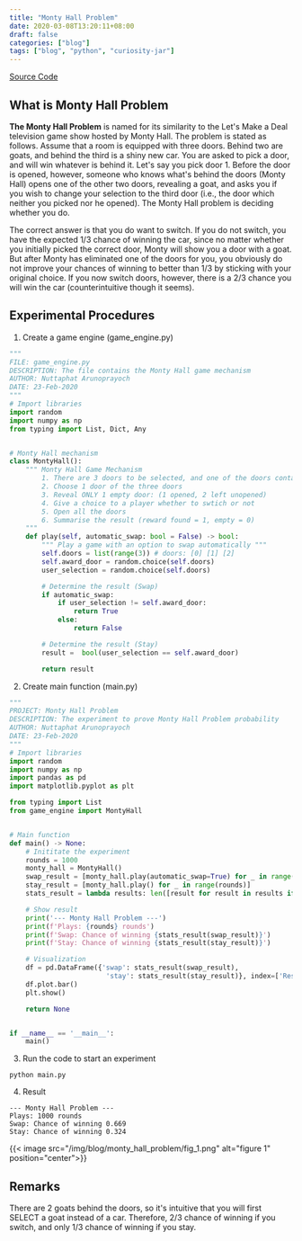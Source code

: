 ```yaml
---
title: "Monty Hall Problem"
date: 2020-03-08T13:20:11+08:00
draft: false
categories: ["blog"]
tags: ["blog", "python", "curiosity-jar"]
---
```


[Source Code](https://github.com/nat236919/ThinkTank/tree/master/MontyHallProblem)

## What is Monty Hall Problem

**The Monty Hall Problem** is named for its similarity to the Let's Make a Deal television game show hosted by Monty Hall. The problem is stated as follows. Assume that a room is equipped with three doors. Behind two are goats, and behind the third is a shiny new car. You are asked to pick a door, and will win whatever is behind it. Let's say you pick door 1. Before the door is opened, however, someone who knows what's behind the doors (Monty Hall) opens one of the other two doors, revealing a goat, and asks you if you wish to change your selection to the third door (i.e., the door which neither you picked nor he opened). The Monty Hall problem is deciding whether you do.

The correct answer is that you do want to switch. If you do not switch, you have the expected 1/3 chance of winning the car, since no matter whether you initially picked the correct door, Monty will show you a door with a goat. But after Monty has eliminated one of the doors for you, you obviously do not improve your chances of winning to better than 1/3 by sticking with your original choice. If you now switch doors, however, there is a 2/3 chance you will win the car (counterintuitive though it seems).

## Experimental Procedures

1. Create a game engine (game_engine.py)

```python
"""
FILE: game_engine.py
DESCRIPTION: The file contains the Monty Hall game mechanism
AUTHOR: Nuttaphat Arunoprayoch
DATE: 23-Feb-2020
"""
# Import libraries
import random
import numpy as np
from typing import List, Dict, Any


# Monty Hall mechanism
class MontyHall():
    """ Monty Hall Game Mechanism
        1. There are 3 doors to be selected, and one of the doors contains a reward. The rest is empty
        2. Choose 1 door of the three doors
        3. Reveal ONLY 1 empty door: (1 opened, 2 left unopened)
        4. Give a choice to a player whether to swtich or not
        5. Open all the doors
        6. Summarise the result (reward found = 1, empty = 0)
    """
    def play(self, automatic_swap: bool = False) -> bool:
        """ Play a game with an option to swap automatically """
        self.doors = list(range(3)) # doors: [0] [1] [2]
        self.award_door = random.choice(self.doors)
        user_selection = random.choice(self.doors)

        # Determine the result (Swap)
        if automatic_swap:
            if user_selection != self.award_door:
                return True
            else:
                return False

        # Determine the result (Stay)
        result =  bool(user_selection == self.award_door)

        return result
```

2. Create main function (main.py)

```python
"""
PROJECT: Monty Hall Problem
DESCRIPTION: The experiment to prove Monty Hall Problem probability
AUTHOR: Nuttaphat Arunoprayoch
DATE: 23-Feb-2020
"""
# Import libraries
import random
import numpy as np
import pandas as pd
import matplotlib.pyplot as plt

from typing import List
from game_engine import MontyHall


# Main function
def main() -> None:
    # Inititate the experiment
    rounds = 1000
    monty_hall = MontyHall()
    swap_result = [monty_hall.play(automatic_swap=True) for _ in range(rounds)]
    stay_result = [monty_hall.play() for _ in range(rounds)]
    stats_result = lambda results: len([result for result in results if result]) / len(results)

    # Show result
    print('--- Monty Hall Problem ---')
    print(f'Plays: {rounds} rounds')
    print(f'Swap: Chance of winning {stats_result(swap_result)}')
    print(f'Stay: Chance of winning {stats_result(stay_result)}')

    # Visualization
    df = pd.DataFrame({'swap': stats_result(swap_result),
                        'stay': stats_result(stay_result)}, index=['Result'])
    df.plot.bar()
    plt.show()

    return None


if __name__ == '__main__':
    main()
```

3. Run the code to start an experiment

```console
python main.py
```

4. Result

```console
--- Monty Hall Problem ---
Plays: 1000 rounds
Swap: Chance of winning 0.669
Stay: Chance of winning 0.324
```

{{< image src="/img/blog/monty_hall_problem/fig_1.png" alt="figure 1" position="center">}}

## Remarks

There are 2 goats behind the doors, so it's intuitive that you will first SELECT a goat instead of a car. Therefore,
2/3 chance of winning if you switch, and only 1/3 chance of winning if you stay.
